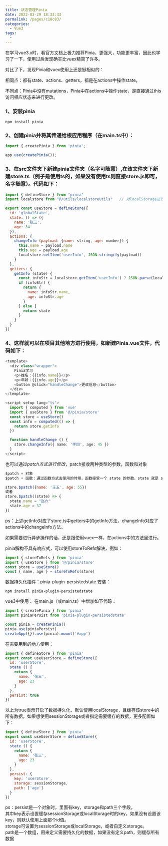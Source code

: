 ```yaml
---
title: 状态管理Pinia
date: 2022-03-29 18:33:33
permalink: /pages/c18c83/
categories:
  - Vue3
tags:
  - 
---
```

在学习vue3.x时，看官方文档上极力推荐Pinia，更强大，功能更丰富，因此也学习了一下，使用过后发现确实比vuex精简了许多。

<!-- more -->

对比了下，发现Pinia和vuex使用上还是挺相似的：

相同点：都有state、actions、getters，都是在actions中操作state。

不同点：Pinia中没有mutations，Pinia中在actions中操作state，是直接通过this访问相应状态来进行更改。

### 1、安装pinia
```
npm install pinia
```

### 2、创建pinia并将其传递给根应用程序（在main.ts中）：
```js
import { createPinia } from 'pinia';

app.use(createPinia());
```

### 3、在src文件夹下新建pinia文件夹（名字可随意）,在该文件夹下新建store.ts（例子是使用ts的，如果没有使用ts则直接store.js即可，名字随意）。代码如下：
```js
import { defineStore } from "pinia"
import localstore from "@/utils/localstoreUtils"   // 对localStorage进行了封装

export const useStore = defineStore({
  id: 'globalState',
  state: () => ({
    name: '张三',
    age: 34
  }),
  actions: {
    changeInfo (payload: {name: string, age: number}) {
      this.name = payload.name
      this.age = payload.age
      localstore.setItem('userInfo', JSON.stringify(payload))
    }
  },
  getters: {
    getInfo (state) {
      const infoStr = localstore.getItem('userInfo') ? JSON.parse(localstore.getItem('userInfo')) : ""
      if (infoStr) {
        return {
          name: infoStr.name,
          age: infoStr.age
        }
      } else {
        return state
      }
    }
  }
})
```

### 4、这样就可以在项目其他地方进行使用，如新建Pinia.vue文件，代码如下：
```ts
<template>
  <div class="wrapper">
    Pinia学习
    <p>姓名：{{info.name}}</p>
    <p>年龄：{{info.age}}</p>
    <button @click="handleChange">更改信息</button>
  </div>
</template>

<script setup lang="ts">
  import { computed } from 'vue'
  import { useStore } from '@/pinia/store'
  const store = useStore()
  const info = computed(() => {
    return store.getInfo
  })

  function handleChange () {
    store.changeInfo({ name: '李四', age: 45 })
  }
</script>
```
也可以通过$patch方式进行修改，$patch接收两种类型的参数，函数和对象
```js
$patch + 对象
$patch + 函数：通过函数方式去使用的时候，函数接受一个 state 的参数，state 就是 store 仓库中的 state

store.$patch({name: '王五', age: 55})
或者
store.$patch((state) => {
  state.name = "赵六"
  state.age = 37
})
```

ps：上述getInfo对应了store.ts中getters中的getInfo方法，changeInfo对应了actions中的changeInfo方法。

如果需要进行异步操作的话，还是跟使用vuex一样，在actions中的方法里进行。

pinia解构不具有响应式，可以使用storeToRefs解决，例如：
```js
import { storeToRefs } from 'pinia'
import { useStore } from '@/pinia/store'
const store = useStore()
const { name, age } = storeToRefs(store)
```

数据持久化插件：pinia-plugin-persistedstate
安装：
```
npm install pinia-plugin-persistedstate
```

vue3中使用：
在main.js（或main.ts）中增加如下代码：
```js
import { createPinia } from 'pinia'
import piniaPersist from 'pinia-plugin-persistedstate'

const pinia = createPinia()
pinia.use(piniaPersist)
createApp({}).use(pinia).mount('#app')
```
在需要用到的地方使用：
```js
import { defineStore } from 'pinia'
export const useUserStore = defineStore({
  id: 'userStore',
  state () {
    return {
      name: '张三',
      age: 23
    }
  },
  persist: true
})
```
以上为true表示开启了数据持久化，默认使用localStorage，且缓存该store中的所有数据，如果想使用sessionStorage或者指定需要缓存的数据，更多配置如下：
```js
import { defineStore } from 'pinia'
export const useUserStore = defineStore({
  id: 'userStore',
  state () {
    return {
      name: '张三',
      age: 23
    }
  },
  persist: {
    key: 'userStore',  
    storage: sessionStorage,
    path: ['age']
  }
})
```
ps：persist是一个对象时，里面有key，storage和path三个字段。<br>
其中key表示设置缓存sessionStorage或localStorage时的key，如果没有设置该key，则默认使用上面那个id值。<br>
storage可设置为sessionStorage或localStorage，或者自定义storage。<br>
path是一个数组，用来定义需要持久化的数据，如果没有定义path，则缓存所有数据